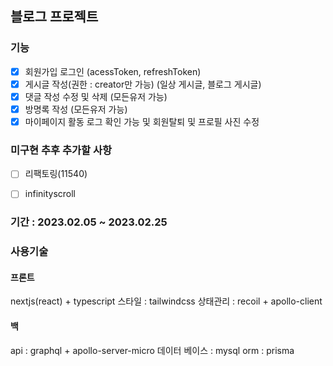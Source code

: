 ## 블로그 프로젝트

### 기능
- [x] 회원가입 로그인 (acessToken, refreshToken)
- [x] 게시글 작성(권한 : creator만 가능) (일상 게시글, 블로그 게시글)
- [x] 댓글 작성 수정 및 삭제 (모든유저 가능)
- [x] 방명록 작성 (모든유저 가능)
- [x] 마이페이지 활동 로그 확인 가능 및 회원탈퇴 및 프로필 사진 수정

### 미구현 추후 추가할 사항
- [ ] 리팩토링(11540)
- [ ] infinityscroll


### 기간 : 2023.02.05 ~ 2023.02.25

### 사용기술
#### 프론트
nextjs(react) + typescript
스타일 : tailwindcss
상태관리 : recoil + apollo-client

#### 백
api : graphql + apollo-server-micro
데이터 베이스 : mysql
orm : prisma
